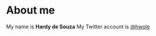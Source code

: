 # About me
My name is **Hardy de Souza**
My Twitter account is [@hwole](https://twitter.com/hwole) 
